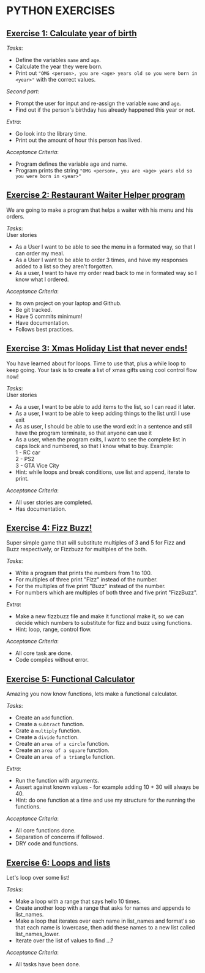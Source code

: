 # PYTHON EXERCISES

## <u>Exercise 1: Calculate year of birth</u>

*Tasks*:
- Define the variables `name` and `age`.
- Calculate the year they were born.
- Print out `"OMG <person>, you are <age> years old so you were born in <year>"` with the correct values.

*Second part*:

- Prompt the user for input and re-assign the variable `name` and `age`.
- Find out if the person's birthday has already happened this year or not.

*Extra*:

- Go look into the library time.
- Print out the amount of hour this person has lived.

*Acceptance Criteria*:

- Program defines the variable age and name.
- Program prints the string `"OMG <person>, you are <age> years old so you were born in <year>"`

## <u>Exercise 2: Restaurant Waiter Helper program</u>
We are going to make a program that helps a waiter with his menu and his orders.

*Tasks*: <br/>
User stories
- As a User I want to be able to see the menu in a formated way, so that I can order my meal.
- As a User I want to be able to order 3 times, and have my responses added to a list so they aren't forgotten.
- As a user, I want to have my order read back to me in formated way so I know what I ordered.

*Acceptance Criteria*:

- Its own project on your laptop and Github.
- Be git tracked.
- Have 5 commits minimum!
- Have documentation.
- Follows best practices.

## <u>Exercise 3: Xmas Holiday List that never ends!</u>
You have learned about for loops. Time to use that, plus a while loop to keep
going. Your task is to create a list of xmas gifts using cool control
flow now!

*Tasks*: <br/>
User stories
- As a user, I want to be able to add items to the list, so I can read it later.
- As a user, I want to be able to keep adding things to the list until I use exit
- As as user, I should be able to use the word exit in a sentence and still have the program terminate, so that anyone can use it 
- As a user, when the program exits, I want to see the complete list in caps lock and numbered, so that I know what to buy. Example: <br/>
  1 - RC car <br/>
  2 - PS2 <br/>
  3 - GTA Vice City
- Hint: while loops and break conditions, use list and append, iterate to print.  

*Acceptance Criteria*:

- All user stories are completed.
- Has documentation.

## <u>Exercise 4: Fizz Buzz!</u>
Super simple game that will substitute multiples of 3 and 5 for Fizz and
Buzz respectively, or Fizzbuzz for multiples of the both. 

*Tasks*:
- Write a program that prints the numbers from 1 to 100.
- For multiples of three print "Fizz" instead of the number.
- For the multiples of five print "Buzz" instead of the number.
- For numbers which are multiples of both three and five print "FizzBuzz".

*Extra*:
- Make a new fizzbuzz file and make it functional make it, so we can decide
which numbers to substitute for fizz and buzz using functions.
- Hint: loop, range, control flow.  
  
*Acceptance Criteria*:
- All core task are done.
- Code compiles without error.

## <u>Exercise 5: Functional Calculator</u>
Amazing you now know functions, lets make a functional calculator.

*Tasks*:
- Create an `add` function.
- Create a `subtract` function.
- Crate a `multiply` function.
- Create a `divide` function.
- Create an `area of a circle` function.
- Create an `area of a square` function.
- Create an `area of a triangle` function.

*Extra*:
- Run the function with arguments.
- Assert against known values - for example adding 10 + 30 will always be 40.
- Hint: do one function at a time and use my structure for the running the functions.
  
*Acceptance Criteria*:
- All core functions done.
- Separation of concerns if followed.
- DRY code and functions.

## <u>Exercise 6: Loops and lists</u>
Let's loop over some list!

*Tasks*:
- Make a loop with a range that says hello 10 times.
- Create another loop with a range that asks for names and appends to list_names.
- Make a loop that iterates over each name in list_names and format's so that each name
  is lowercase, then add these names to a new list called list_names_lower.
- Iterate over the list of values to find ...?

*Acceptance Criteria*:
- All tasks have been done.

